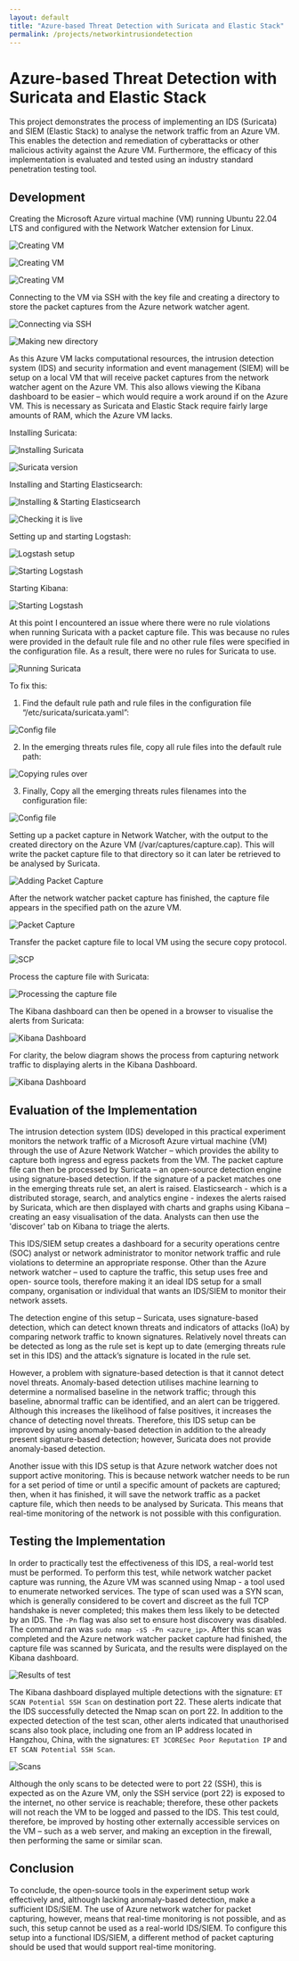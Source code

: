 ```yaml
---
layout: default
title: "Azure-based Threat Detection with Suricata and Elastic Stack"
permalink: /projects/networkintrusiondetection
---
```

# Azure-based Threat Detection with Suricata and Elastic Stack

This project demonstrates the process of implementing an IDS (Suricata) and SIEM (Elastic Stack) to analyse the network traffic from an Azure VM. This enables the detection and remediation of cyberattacks or other malicious activity against the Azure VM. Furthermore, the efficacy of this implementation is evaluated and tested using an industry standard penetration testing tool. 

## Development

Creating the Microsoft Azure virtual machine (VM) running Ubuntu 22.04 LTS and configured with
the Network Watcher extension for Linux.

![Creating VM](/assets/images/project01/1.png)

![Creating VM](/assets/images/project01/2.png)

![Creating VM](/assets/images/project01/3.png)


Connecting to the VM via SSH with the key file and creating a directory to store the packet captures from the Azure network watcher agent.

![Connecting via SSH](/assets/images/project01/4.png)

![Making new directory](/assets/images/project01/5.png)

As this Azure VM lacks computational resources, the intrusion detection system (IDS) and security information and event management (SIEM) will be setup on a local VM that will receive packet captures from the network watcher agent on the Azure VM. This also allows viewing the Kibana dashboard to be easier – which would require a work around if on the Azure VM. This is necessary as Suricata and Elastic Stack require fairly large amounts of RAM, which the Azure VM lacks.

Installing Suricata:

![Installing Suricata](/assets/images/project01/6.png)

![Suricata version](/assets/images/project01/7.png)

Installing and Starting Elasticsearch:

![Installing & Starting Elasticsearch](/assets/images/project01/8.png)

![Checking it is live](/assets/images/project01/9.png)

Setting up and starting Logstash:

![Logstash setup](/assets/images/project01/10.png)

![Starting Logstash](/assets/images/project01/11.png)

Starting Kibana:

![Starting Logstash](/assets/images/project01/12.png)

At this point I encountered an issue where there were no rule violations when running Suricata with a packet capture file. This was because no rules were provided in the default rule file and no other rule files were specified in the configuration file. As a result, there were no rules for Suricata to use. 

![Running Suricata](/assets/images/project01/13.png)

To fix this:

1. Find the default rule path and rule files in the configuration file “/etc/suricata/suricata.yaml”:

![Config file](/assets/images/project01/14.png)

2. In the emerging threats rules file, copy all rule files into the default rule path:

![Copying rules over](/assets/images/project01/15.png)

3. Finally, Copy all the emerging threats rules filenames into the configuration file:

![Config file](/assets/images/project01/16.png)

Setting up a packet capture in Network Watcher, with the output to the created directory on the Azure VM (/var/captures/capture.cap). This will write the packet capture file to that directory so it can later be retrieved to be analysed by Suricata.

![Adding Packet Capture](/assets/images/project01/17.png)

After the network watcher packet capture has finished, the capture file appears in the specified path on the azure VM.

![Packet Capture](/assets/images/project01/18.png)

Transfer the packet capture file to local VM using the secure copy protocol.

![SCP](/assets/images/project01/19.png)

Process the capture file with Suricata:

![Processing the capture file](/assets/images/project01/20.png)

The Kibana dashboard can then be opened in a browser to visualise the alerts from Suricata:

![Kibana Dashboard](/assets/images/project01/21.png)

For clarity, the below diagram shows the process from capturing network traffic to displaying alerts in the Kibana Dashboard.

![Kibana Dashboard](/assets/images/project01/project_diagram.png)

## Evaluation of the Implementation

The intrusion detection system (IDS) developed in this practical experiment monitors the network traffic of a Microsoft Azure virtual machine (VM) through the use of Azure Network Watcher – which provides the ability to capture both ingress and egress packets from the VM. The packet capture file can then be processed by Suricata – an open-source detection engine using signature-based detection. If the signature of a packet matches one in the emerging threats rule set, an alert is raised. Elasticsearch - which is a distributed storage, search, and analytics engine - indexes the alerts raised by Suricata, which are then displayed with charts and graphs using Kibana – creating an easy visualisation of the data. Analysts can then use the 'discover' tab on Kibana to triage the alerts.

This IDS/SIEM setup creates a dashboard for a security operations centre (SOC) analyst or network administrator to monitor network traffic and rule violations to determine an appropriate response. Other than the Azure network watcher – used to capture the traffic, this setup uses free and open- source tools, therefore making it an ideal IDS setup for a small company, organisation or individual that wants an IDS/SIEM to monitor their network assets.

The detection engine of this setup – Suricata, uses signature-based detection, which can detect known threats and indicators of attacks (IoA) by comparing network traffic to known signatures. Relatively novel threats can be detected as long as the rule set is kept up to date (emerging threats rule set in this IDS) and the attack’s signature is located in the rule set.

However, a problem with signature-based detection is that it cannot detect novel threats. Anomaly-based detection utilises machine learning to determine a normalised baseline in the network traffic; through this baseline, abnormal traffic can be identified, and an alert can be triggered. Although this increases the likelihood of false positives, it increases the chance of detecting novel threats. Therefore, this IDS setup can be improved by using anomaly-based detection in addition to the already present signature-based detection; however, Suricata does not provide anomaly-based detection.

Another issue with this IDS setup is that Azure network watcher does not support active monitoring. This is because network watcher needs to be run for a set period of time or until a specific amount of packets are captured; then, when it has finished, it will save the network traffic as a packet capture file, which then needs to be analysed by Suricata. This means that real-time monitoring of the network is not possible with this configuration.

## Testing the Implementation

In order to practically test the effectiveness of this IDS, a real-world test must be performed. To perform this test, while network watcher packet capture was running, the Azure VM was scanned
using Nmap - a tool used to enumerate networked services. The type of scan used was a SYN scan, which is generally considered to be covert and discreet as the full TCP handshake is never completed; this makes them less likely to be detected by an IDS. The `-Pn` flag was also set to ensure host discovery was disabled. The command ran was `sudo nmap -sS -Pn <azure_ip>`. After this scan was completed and the Azure network watcher packet capture had finished, the capture file was scanned by Suricata, and the results were displayed on the Kibana dashboard.

![Results of test](/assets/images/project01/22.png)

The Kibana dashboard displayed multiple detections with the signature: `ET SCAN Potential SSH Scan` on destination port 22. These alerts indicate that the IDS successfully detected the Nmap scan on port 22. In addition to the expected detection of the test scan, other alerts indicated that unauthorised scans also took place, including one from an IP address located in Hangzhou, China, with the signatures: `ET 3CORESec Poor Reputation IP` and `ET SCAN Potential SSH Scan`.

![Scans](/assets/images/project01/23.png)

Although the only scans to be detected were to port 22 (SSH), this is expected as on the Azure VM, only the SSH service (port 22) is exposed to the internet, no other service is reachable; therefore,
these other packets will not reach the VM to be logged and passed to the IDS. This test could, therefore, be improved by hosting other externally accessible services on the VM – such as a web server, and making an exception in the firewall, then performing the same or similar scan.

## Conclusion

To conclude, the open-source tools in the experiment setup work effectively and, although lacking anomaly-based detection, make a sufficient IDS/SIEM. The use of Azure network watcher for packet
capturing, however, means that real-time monitoring is not possible, and as such, this setup cannot be used as a real-world IDS/SIEM. To configure this setup into a functional IDS/SIEM, a different method of packet capturing should be used that would support real-time monitoring.


